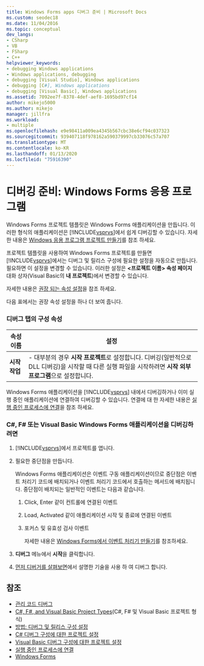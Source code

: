 ```yaml
---
title: Windows Forms apps 디버그 준비 | Microsoft Docs
ms.custom: seodec18
ms.date: 11/04/2016
ms.topic: conceptual
dev_langs:
- CSharp
- VB
- FSharp
- C++
helpviewer_keywords:
- debugging Windows applications
- Windows applications, debugging
- debugging [Visual Studio], Windows applications
- debugging [C#], Windows applications
- debugging [Visual Basic], Windows applications
ms.assetid: 7092ee7f-8378-4def-aef8-1695bd97cf14
author: mikejo5000
ms.author: mikejo
manager: jillfra
ms.workload:
- multiple
ms.openlocfilehash: e9e98411a009ea4345b567cbc38e6cf94c037323
ms.sourcegitcommit: 939407118f978162a590379997cb33076c57a707
ms.translationtype: MT
ms.contentlocale: ko-KR
ms.lasthandoff: 01/13/2020
ms.locfileid: "75916390"
---
```

# <a name="debugging-preparation-windows-forms-applications"></a>디버깅 준비: Windows Forms 응용 프로그램
Windows Forms 프로젝트 템플릿은 Windows Forms 애플리케이션을 만듭니다. 이러한 형식의 애플리케이션은 [!INCLUDE[vsprvs](../code-quality/includes/vsprvs_md.md)]에서 쉽게 디버깅할 수 있습니다. 자세한 내용은 [Windows 응용 프로그램 프로젝트 만들기](/previous-versions/visualstudio/visual-studio-2010/42wc9kk5(v=vs.100))를 참조 하세요.

 프로젝트 템플릿을 사용하여 Windows Forms 프로젝트를 만들면 [!INCLUDE[vsprvs](../code-quality/includes/vsprvs_md.md)]에서는 디버그 및 릴리스 구성에 필요한 설정을 자동으로 만듭니다. 필요하면 이 설정을 변경할 수 있습니다. 이러한 설정은 **\<프로젝트 이름> 속성 페이지** 대화 상자(Visual Basic의 **내 프로젝트**)에서 변경할 수 있습니다.

 자세한 내용은 [권장 되는 속성 설정](../debugger/managed-debugging-recommended-property-settings.md)을 참조 하세요.

 다음 표에서는 권장 속성 설정을 하나 더 보여 줍니다.

### <a name="configuration-properties-in-debug-tab"></a>디버그 탭의 구성 속성

|**속성 이름**|**설정**|
|-----------------------|-----------------|
|**시작 작업**|-   대부분의 경우 **시작 프로젝트**로 설정합니다. 디버깅(일반적으로 DLL 디버깅)을 시작할 때 다른 실행 파일을 시작하려면 **시작 외부 프로그램**으로 설정합니다.|

 Windows Forms 애플리케이션을 [!INCLUDE[vsprvs](../code-quality/includes/vsprvs_md.md)] 내에서 디버깅하거나 이미 실행 중인 애플리케이션에 연결하여 디버깅할 수 있습니다. 연결에 대 한 자세한 내용은 [실행 중인 프로세스에 연결](../debugger/attach-to-running-processes-with-the-visual-studio-debugger.md)을 참조 하세요.

### <a name="to-debug-a-c-f-or-visual-basic-windows-forms-application"></a>C#, F# 또는 Visual Basic Windows Forms 애플리케이션을 디버깅하려면

1. [!INCLUDE[vsprvs](../code-quality/includes/vsprvs_md.md)]에서 프로젝트를 엽니다.

2. 필요한 중단점을 만듭니다.

    Windows Forms 애플리케이션은 이벤트 구동 애플리케이션이므로 중단점은 이벤트 처리기 코드에 배치되거나 이벤트 처리기 코드에서 호출하는 메서드에 배치됩니다. 중단점이 배치되는 일반적인 이벤트는 다음과 같습니다.

   1. Click, Enter 같이 컨트롤에 연결된 이벤트

   2. Load, Activated 같이 애플리케이션 시작 및 종료에 연결된 이벤트

   3. 포커스 및 유효성 검사 이벤트

      자세한 내용은 [Windows Forms에서 이벤트 처리기 만들기](/dotnet/framework/winforms/creating-event-handlers-in-windows-forms)를 참조하세요.

3. **디버그** 메뉴에서 **시작**을 클릭합니다.

4. [먼저 디버거를 살펴보면](../debugger/debugger-feature-tour.md)에서 설명한 기술을 사용 하 여 디버그 합니다.

## <a name="see-also"></a>참조
- [관리 코드 디버그](../debugger/debugging-managed-code.md)
- [C#, F#, and Visual Basic Project Types](../debugger/debugging-preparation-csharp-f-hash-and-visual-basic-project-types.md)(C#, F# 및 Visual Basic 프로젝트 형식)
- [방법: 디버그 및 릴리스 구성 설정](../debugger/how-to-set-debug-and-release-configurations.md)
- [C# 디버그 구성에 대한 프로젝트 설정](../debugger/project-settings-for-csharp-debug-configurations.md)
- [Visual Basic 디버그 구성에 대한 프로젝트 설정](../debugger/project-settings-for-a-visual-basic-debug-configuration.md)
- [실행 중인 프로세스에 연결](../debugger/attach-to-running-processes-with-the-visual-studio-debugger.md)
- [Windows Forms](/dotnet/framework/winforms/index)